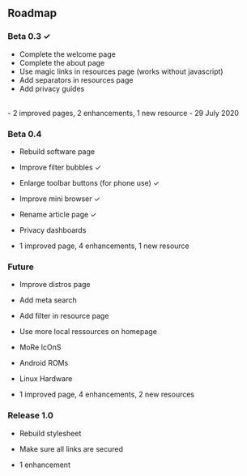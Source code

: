 ## Roadmap

### Beta 0.3 ✓

- Complete the welcome page
- Complete the about page
- Use magic links in resources page (works without javascript)
- Add separators in resources page
- Add privacy guides  
<br/>
- 2 improved pages, 2 enhancements, 1 new resource
- 29 July 2020

### Beta 0.4

- Rebuild software page
- Improve filter bubbles ✓
- Enlarge toolbar buttons (for phone use) ✓
- Improve mini browser ✓
- Rename article page ✓
- Privacy dashboards

- 1 improved page, 4 enhancements, 1 new resource

### Future

- Improve distros page
- Add meta search
- Add filter in resource page
- Use more local ressources on homepage
- MoRe IcOnS
- Android ROMs
- Linux Hardware

- 1 improved page, 4 enhancements, 2 new resources

### Release 1.0

- Rebuild stylesheet
- Make sure all links are secured

- 1 enhancement
